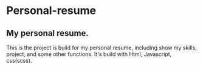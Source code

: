 # Personal-resume

## My personal resume.
This is the project is build for my personal resume, including show my skills, project, and some other functions.
It's build with Html, Javascript, css(scss).
